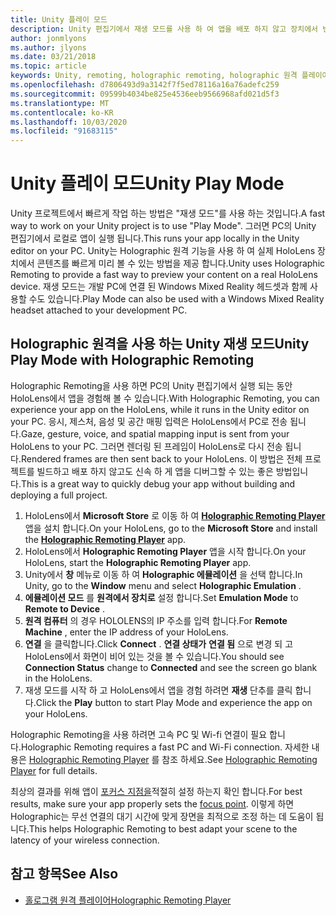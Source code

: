 ```yaml
---
title: Unity 플레이 모드
description: Unity 편집기에서 재생 모드를 사용 하 여 앱을 배포 하지 않고 장치에서 변경 내용을 미리 봅니다.
author: jonmlyons
ms.author: jlyons
ms.date: 03/21/2018
ms.topic: article
keywords: Unity, remoting, holographic remoting, holographic 원격 플레이어
ms.openlocfilehash: d7806493d9a3142f7f5ed78116a16a76adefc259
ms.sourcegitcommit: 09599b4034be825e4536eeb9566968afd021d5f3
ms.translationtype: MT
ms.contentlocale: ko-KR
ms.lasthandoff: 10/03/2020
ms.locfileid: "91683115"
---
```

# <a name="unity-play-mode"></a><span data-ttu-id="4e728-104">Unity 플레이 모드</span><span class="sxs-lookup"><span data-stu-id="4e728-104">Unity Play Mode</span></span>

<span data-ttu-id="4e728-105">Unity 프로젝트에서 빠르게 작업 하는 방법은 "재생 모드"를 사용 하는 것입니다.</span><span class="sxs-lookup"><span data-stu-id="4e728-105">A fast way to work on your Unity project is to use "Play Mode".</span></span> <span data-ttu-id="4e728-106">그러면 PC의 Unity 편집기에서 로컬로 앱이 실행 됩니다.</span><span class="sxs-lookup"><span data-stu-id="4e728-106">This runs your app locally in the Unity editor on your PC.</span></span> <span data-ttu-id="4e728-107">Unity는 Holographic 원격 기능을 사용 하 여 실제 HoloLens 장치에서 콘텐츠를 빠르게 미리 볼 수 있는 방법을 제공 합니다.</span><span class="sxs-lookup"><span data-stu-id="4e728-107">Unity uses Holographic Remoting to provide a fast way to preview your content on a real HoloLens device.</span></span> <span data-ttu-id="4e728-108">재생 모드는 개발 PC에 연결 된 Windows Mixed Reality 헤드셋과 함께 사용할 수도 있습니다.</span><span class="sxs-lookup"><span data-stu-id="4e728-108">Play Mode can also be used with a Windows Mixed Reality headset attached to your development PC.</span></span>

## <a name="unity-play-mode-with-holographic-remoting"></a><span data-ttu-id="4e728-109">Holographic 원격을 사용 하는 Unity 재생 모드</span><span class="sxs-lookup"><span data-stu-id="4e728-109">Unity Play Mode with Holographic Remoting</span></span>

<span data-ttu-id="4e728-110">Holographic Remoting을 사용 하면 PC의 Unity 편집기에서 실행 되는 동안 HoloLens에서 앱을 경험해 볼 수 있습니다.</span><span class="sxs-lookup"><span data-stu-id="4e728-110">With Holographic Remoting, you can experience your app on the HoloLens, while it runs in the Unity editor on your PC.</span></span> <span data-ttu-id="4e728-111">응시, 제스처, 음성 및 공간 매핑 입력은 HoloLens에서 PC로 전송 됩니다.</span><span class="sxs-lookup"><span data-stu-id="4e728-111">Gaze, gesture, voice, and spatial mapping input is sent from your HoloLens to your PC.</span></span> <span data-ttu-id="4e728-112">그러면 렌더링 된 프레임이 HoloLens로 다시 전송 됩니다.</span><span class="sxs-lookup"><span data-stu-id="4e728-112">Rendered frames are then sent back to your HoloLens.</span></span> <span data-ttu-id="4e728-113">이 방법은 전체 프로젝트를 빌드하고 배포 하지 않고도 신속 하 게 앱을 디버그할 수 있는 좋은 방법입니다.</span><span class="sxs-lookup"><span data-stu-id="4e728-113">This is a great way to quickly debug your app without building and deploying a full project.</span></span>
1. <span data-ttu-id="4e728-114">HoloLens에서 **Microsoft Store** 로 이동 하 여 **[Holographic Remoting Player](https://www.microsoft.com/store/p/holographic-remoting-player/9nblggh4sv40)** 앱을 설치 합니다.</span><span class="sxs-lookup"><span data-stu-id="4e728-114">On your HoloLens, go to the **Microsoft Store** and install the **[Holographic Remoting Player](https://www.microsoft.com/store/p/holographic-remoting-player/9nblggh4sv40)** app.</span></span>
2. <span data-ttu-id="4e728-115">HoloLens에서 **Holographic Remoting Player** 앱을 시작 합니다.</span><span class="sxs-lookup"><span data-stu-id="4e728-115">On your HoloLens, start the **Holographic Remoting Player** app.</span></span>
3. <span data-ttu-id="4e728-116">Unity에서 **창** 메뉴로 이동 하 여 **Holographic 에뮬레이션** 을 선택 합니다.</span><span class="sxs-lookup"><span data-stu-id="4e728-116">In Unity, go to the **Window** menu and select **Holographic Emulation** .</span></span>
4. <span data-ttu-id="4e728-117">**에뮬레이션 모드** 를 **원격에서 장치로** 설정 합니다.</span><span class="sxs-lookup"><span data-stu-id="4e728-117">Set **Emulation Mode** to **Remote to Device** .</span></span>
5. <span data-ttu-id="4e728-118">**원격 컴퓨터** 의 경우 HOLOLENS의 IP 주소를 입력 합니다.</span><span class="sxs-lookup"><span data-stu-id="4e728-118">For **Remote Machine** , enter the IP address of your HoloLens.</span></span>
6. <span data-ttu-id="4e728-119">**연결** 을 클릭합니다.</span><span class="sxs-lookup"><span data-stu-id="4e728-119">Click **Connect** .</span></span> <span data-ttu-id="4e728-120">**연결 상태가** **연결 됨** 으로 변경 되 고 HoloLens에서 화면이 비어 있는 것을 볼 수 있습니다.</span><span class="sxs-lookup"><span data-stu-id="4e728-120">You should see **Connection Status** change to **Connected** and see the screen go blank in the HoloLens.</span></span>
7. <span data-ttu-id="4e728-121">재생 모드를 시작 하 고 HoloLens에서 앱을 경험 하려면 **재생** 단추를 클릭 합니다.</span><span class="sxs-lookup"><span data-stu-id="4e728-121">Click the **Play** button to start Play Mode and experience the app on your HoloLens.</span></span>

<span data-ttu-id="4e728-122">Holographic Remoting을 사용 하려면 고속 PC 및 Wi-fi 연결이 필요 합니다.</span><span class="sxs-lookup"><span data-stu-id="4e728-122">Holographic Remoting requires a fast PC and Wi-Fi connection.</span></span> <span data-ttu-id="4e728-123">자세한 내용은 [Holographic Remoting Player](../platform-capabilities-and-apis/holographic-remoting-player.md) 를 참조 하세요.</span><span class="sxs-lookup"><span data-stu-id="4e728-123">See [Holographic Remoting Player](../platform-capabilities-and-apis/holographic-remoting-player.md) for full details.</span></span>

<span data-ttu-id="4e728-124">최상의 결과를 위해 앱이 [포커스 지점을](focus-point-in-unity.md)적절히 설정 하는지 확인 합니다.</span><span class="sxs-lookup"><span data-stu-id="4e728-124">For best results, make sure your app properly sets the [focus point](focus-point-in-unity.md).</span></span> <span data-ttu-id="4e728-125">이렇게 하면 Holographic는 무선 연결의 대기 시간에 맞게 장면을 최적으로 조정 하는 데 도움이 됩니다.</span><span class="sxs-lookup"><span data-stu-id="4e728-125">This helps Holographic Remoting to best adapt your scene to the latency of your wireless connection.</span></span>

## <a name="see-also"></a><span data-ttu-id="4e728-126">참고 항목</span><span class="sxs-lookup"><span data-stu-id="4e728-126">See Also</span></span>
* [<span data-ttu-id="4e728-127">홀로그램 원격 플레이어</span><span class="sxs-lookup"><span data-stu-id="4e728-127">Holographic Remoting Player</span></span>](../platform-capabilities-and-apis/holographic-remoting-player.md)
